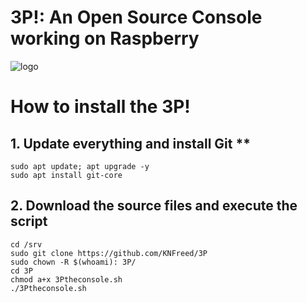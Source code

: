 # 3P!: An Open Source Console working on Raspberry
![logo](https://raw.githubusercontent.com/KNFreed/3Ps-Stuff/master/logo.png)

# How to install the 3P!

## 1. Update everything and install Git **

```
sudo apt update; apt upgrade -y
sudo apt install git-core
```

## 2. Download the source files and execute the script

```
cd /srv
sudo git clone https://github.com/KNFreed/3P
sudo chown -R $(whoami): 3P/
cd 3P
chmod a+x 3Ptheconsole.sh
./3Ptheconsole.sh
```
